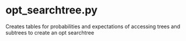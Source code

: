 # opt_searchtree.py
Creates tables for probabilities and expectations of accessing trees and subtrees to create an opt searchtree
